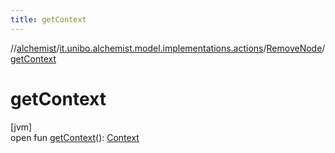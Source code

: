 ```yaml
---
title: getContext
---
```

//[alchemist](../../../index.html)/[it.unibo.alchemist.model.implementations.actions](../index.html)/[RemoveNode](index.html)/[getContext](get-context.html)



# getContext



[jvm]\
open fun [getContext](get-context.html)(): [Context](../../it.unibo.alchemist.model.interfaces/-context/index.html)




